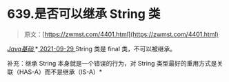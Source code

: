 <!--yml
category: 未分类
date: 0001-01-01 00:00:00
--->

# 639.是否可以继承 String 类

> 原文：[https://zwmst.com/4401.html](https://zwmst.com/4401.html)

   [ *Java基础* ](https://zwmst.com/java%e5%9f%ba%e7%a1%80)*[ <time datetime="2021-09-30T00:26:03+08:00"> 2021-09-29 </time> ](https://zwmst.com/4401.html)  String 类是 final 类，不可以被继承。

补充：继承 String 本身就是一个错误的行为，对 String 类型最好的重用方式是关联（HAS-A）而不是继承（IS-A）*